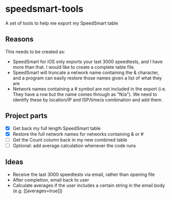 # speedsmart-tools
A set of tools to help me export my SpeedSmart table

## Reasons

This needs to be created as:
- SpeedSmart for iOS only exports your last 3000 speedtests, and I have more than that. I would like to create a complete table file.
- SpeedSmart will truncate a network name containing the & character, and a program can easily restore those names given a list of what they are
- Network names containing a # symbol are not included in the export (i.e. They have a row but the name comes through as "N/a"). We need to identify these by location/IP and ISP/time/a combination and add them.

## Project parts
- [x] Get back my full length SpeedSmart table
- [x] Restore the full network names for networks containing & or #
- [ ] Get the Count column back in my new combined table
- [ ] Optional: add average calculation whenever the code runs

## Ideas
- Receive the last 3000 speedtests via email, rather than opening file
- After completion, email back to user
- Calculate averages if the user includes a certain string in the email body (e.g. [[averages=true]])